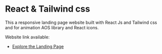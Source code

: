 # React & Tailwind css

This a responsive landing page website built with React Js and Tailwind css and for animation AOS library and React icons.

Website link available:

- [Explore the Landing Page](https://vercel.com/marouanes-projects-f499e45c/bistro) 
